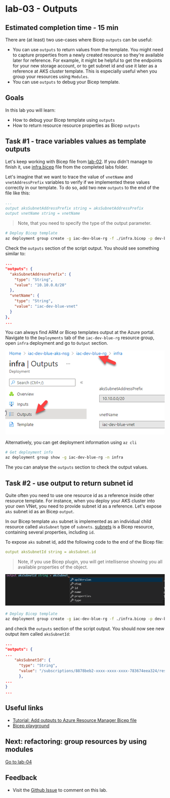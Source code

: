 # lab-03 - Outputs

## Estimated completion time - 15 min

There are (at least) two use-cases where Bicep `outputs` can be useful:

* You can use `outputs` to return values from the template. You might need to capture properties from a newly created resource so they're available later for reference. For example, it might be helpful to get the endpoints for your new storage account, or to get subnet id and use it later as a reference at AKS cluster template. This is especially useful when you group your resources using `Modules`.
* You can use `outputs` to debug your Bicep template.

## Goals

In this lab you will learn:

* How to debug your Bicep template using `outputs`
* How to return resource resource properties as Bicep `outputs`

## Task #1 - trace variables values as template outputs

Let's keep working with Bicep file from [lab-02](../lab-02/readme.md). If you didn't manage to finish it, use [infra.bicep](../../completed-labs/lab-02/infra.bicep) file from the completed labs folder.

Let's imagine that we want to trace the value of `vnetName` and `vnetAddressPrefix` variables to verify if we implemented these values correctly in our template. To do so, add two new `outputs` to the end of the file like this:

```yaml
...
output aksSubnetAddressPrefix string = aksSubnetAddressPrefix
output vnetName string = vnetName
```

> Note, that you need to specify the type of the output parameter.

```bash
# Deploy Bicep template
az deployment group create -g iac-dev-blue-rg -f ./infra.bicep -p dev-blue.json
```

Check the `outputs` section of the script output. You should see something similar to: 

```json
...
"outputs": {
  "aksSubnetAddressPrefix": {
    "type": "String",
    "value": "10.10.0.0/20"
  },
  "vnetName": {
    "type": "String",
    "value": "iac-dev-blue-vnet"
  }
},
...
```

You can always find ARM or Bicep templates output at the Azure portal. Navigate to the `Deployments` tab of the `iac-dev-blue-rg` resource group, open `infra` deployment and go to `Output` section.

![output-portal](images/output-at-the-portal.png)

Alternatively, you can get deployment information using `az cli`

```bash
# Get deployment info
az deployment group show -g iac-dev-blue-rg -n infra
```

The you can analyse the `outputs` section to check the output values.

## Task #2 - use output to return subnet id

Quite often you need to use one resource id as a reference inside other resource template. For instance, when you deploy your AKS cluster into your own VNet, you need to provide subnet id as a reference. Let's expose `aks` subnet id as an Bicep `output`.

In our Bicep template `aks` subnet is implemented as an individual child resource called `aksSubnet` type of `subnets`. [subnets](https://docs.microsoft.com/en-us/azure/templates/microsoft.network/virtualnetworks/subnets?tabs=bicep&WT.mc_id=AZ-MVP-5003837) is a Bicep resource, containing several properties, including `id`. 

To expose `aks` subnet id, add the following code to the end of the Bicep file:

```yaml
output aksSubnetId string = aksSubnet.id
```

> Note, if you use Bicep plugin, you will get intellisense showing you all available properties of the object.

![bicep-plugin](images/bicep-plugin.png)


```bash
# Deploy Bicep template
az deployment group create -g iac-dev-blue-rg -f ./infra.bicep -p dev-blue.json
```

and check the `outputs` section of the script output. You should now see new output item called `aksSubnetId`:

```json
...
"outputs": {
...    
    "aksSubnetId": {
      "type": "String",
      "value": "/subscriptions/8878beb2-xxxx-xxxx-xxxx-783674eea324/resourceGroups/iac-dev-blue-rg/providers/Microsoft.Network/virtualNetworks/iac-dev-blue-vnet/subnets/aks"   
      },
...      
}
...
```

## Useful links

* [Tutorial: Add outputs to Azure Resource Manager Bicep file](https://docs.microsoft.com/en-us/azure/azure-resource-manager/templates/bicep-tutorial-add-outputs?tabs=azure-cli&WT.mc_id=AZ-MVP-5003837)
* [Bicep playground](https://bicepdemo.z22.web.core.windows.net/)

## Next: refactoring: group resources by using modules

[Go to lab-04](../lab-04/readme.md)

## Feedback

* Visit the [Github Issue](https://github.com/evgenyb/aks-workshops/issues/28) to comment on this lab. 